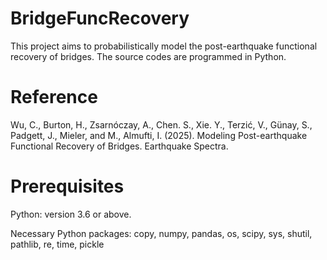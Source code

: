 # BridgeFuncRecovery
This project aims to probabilistically model the post-earthquake functional recovery of bridges. The source codes are programmed in Python.

# Reference
Wu, C., Burton, H., Zsarnóczay, A., Chen. S., Xie. Y., Terzić, V., Günay, S., Padgett, J., Mieler, and M., Almufti, I. (2025). Modeling Post-earthquake Functional Recovery of Bridges. Earthquake Spectra. 

# Prerequisites
Python: version 3.6 or above.

Necessary Python packages: copy, numpy, pandas, os, scipy, sys, shutil, pathlib, re, time, pickle

